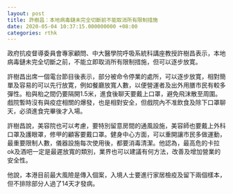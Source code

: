 ```yaml
---
layout: post
title: 許樹昌：本地病毒鏈未完全切斷前不能取消所有限制措施
date: 2020-05-04 10:37:15.000000000 +08:00
categories: rthk
---
```


政府抗疫督導委員會專家顧問、中大醫學院呼吸系統科講座教授許樹昌表示，本地病毒鏈未完全切斷之前，不能立即取消所有限制措施，但可以逐步放寛。

許樹昌出席一個電台節目後表示，部分被命令停業的處所，可以逐步放寛，相對簡單及容易的可以先行放寛，例如餐廳放寬人數，以便營運者及出外用膳市民有較多彈性。枱與枱之間仍要隔開1.5米，進食後聊天要戴上口罩，避免飛沫散至周圍。戲院暫時沒有與疫症相關的爆發，也是相對安全，但戲院內不准飲食及除下口罩聊天，必須進食完畢後才入場。

許樹昌說，美容院也可以考慮，要特別留意房間的通風設施，美容師也要戴上外科口罩及護眼罩，修甲的顧客要戴口罩。健身中心方面，可以重開讓市民多做運動，最重要限制人數，儀器設施每次使用後，都要消毒清潔。他認為，最高危的卡拉ok及酒吧一定是最遲放寬的類別，業界也可以建議有何方法，改善及增加營業的安全性。

他說，本港目前最大風險是傳入個案，入境人士要進行家居檢疫及留下兩個樣本，但不排除部分人過了14天才發病。
